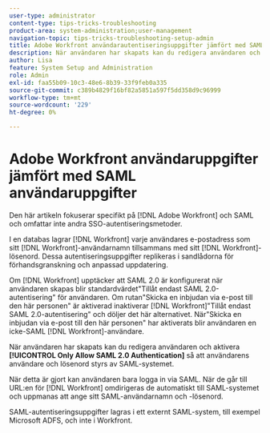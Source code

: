```yaml
---
user-type: administrator
content-type: tips-tricks-troubleshooting
product-area: system-administration;user-management
navigation-topic: tips-tricks-troubleshooting-setup-admin
title: Adobe Workfront användarautentiseringsuppgifter jämfört med SAML användarautentiseringsuppgifter
description: När användaren har skapats kan du redigera användaren och aktivera"Tillåt endast SAML 2.0-autentisering" så att användaren och lösenordet styrs av SAML-systemet. När det här alternativet är aktiverat kan användaren bara logga in via SAML.
author: Lisa
feature: System Setup and Administration
role: Admin
exl-id: faa55b09-10c3-48e6-8b39-33f9feb0a335
source-git-commit: c389b4829f16bf82a5851a597f5dd358d9c96999
workflow-type: tm+mt
source-wordcount: '229'
ht-degree: 0%

---
```


# Adobe Workfront användaruppgifter jämfört med SAML användaruppgifter

Den här artikeln fokuserar specifikt på [!DNL Adobe Workfront] och SAML och omfattar inte andra SSO-autentiseringsmetoder.

I en databas lagrar [!DNL Workfront] varje användares e-postadress som sitt [!DNL Workfront]-användarnamn tillsammans med sitt [!DNL Workfront]-lösenord. Dessa autentiseringsuppgifter replikeras i sandlådorna för förhandsgranskning och anpassad uppdatering.

Om [!DNL Workfront] upptäcker att SAML 2.0 är konfigurerat när användaren skapas blir standardvärdet&quot;Tillåt endast SAML 2.0-autentisering&quot; för användaren. Om rutan&quot;Skicka en inbjudan via e-post till den här personen&quot; är aktiverad inaktiverar [!DNL Workfront]&quot;Tillåt endast SAML 2.0-autentisering&quot; och döljer det här alternativet. När&quot;Skicka en inbjudan via e-post till den här personen&quot; har aktiverats blir användaren en icke-SAML [!DNL Workfront]-användare.

När användaren har skapats kan du redigera användaren och aktivera **[!UICONTROL Only Allow SAML 2.0 Authentication]** så att användarens användare och lösenord styrs av SAML-systemet.

När detta är gjort kan användaren bara logga in via SAML. När de går till URL:en för [!DNL Workfront] omdirigeras de automatiskt till SAML-systemet och uppmanas att ange sitt SAML-användarnamn och -lösenord.

SAML-autentiseringsuppgifter lagras i ett externt SAML-system, till exempel Microsoft ADFS, och inte i Workfront.

